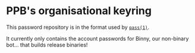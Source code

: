 # PPB's organisational keyring

This password repository is in the format used by [`pass(1)`].

It currently only contains the account passwords for Binny, our non-binary
bot... that builds release binaries!


[`pass(1)`]: https://passwordstore.org
